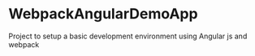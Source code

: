 # WebpackAngularDemoApp
Project to setup a basic development environment using Angular js and webpack
